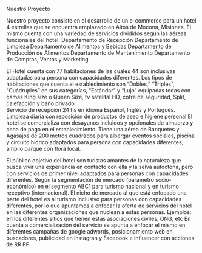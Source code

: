 Nuestro Proyecto

Nuestro proyecto consiste en el  desarrollo de un e-commerce para un hotel  4 estrellas que se encuentra emplazado en Altos de Mocona, Misiones. El mismo cuenta con una variedad de servicios divididos según las aéreas funcionales del hotel:
Departamento de Recepción
Departamento de Limpieza 
Departamento de Alimentos y Bebidas
Departamento de Producción de Alimentos
Departamento de Mantenimiento
Departamento de Compras, Ventas y Marketing

El Hotel cuenta con 77 habitaciones de las cuales 44 son inclusivas adaptadas para persona con capacidades diferentes. Los tipos de habitaciones que cuenta el establecimiento son “Dobles,” “Triples”, “Cuádruples” en sus categorías, “Estándar” y “Lujo” equipadas todas con camas King size o Queen Size, tv satelital HD, cofre de seguridad, Split, calefacción y baño privado.  
Servicio de recepción 24 hs en idioma Español, Inglés y Portugués.
Limpieza diaria con reposición de productos de aseo e higiene personal
El hotel se comercializa con desayunos incluidos y opcionales de almuerzo y cena de pago en el establecimiento. Tiene una aérea de Banquetes y Agasajos de 200 metros cuadrados para albergar eventos sociales, piscina y circuito hídrico adaptados para persona con capacidades diferentes, amplio parque con flora local.

El público objetivo del hotel son turistas amantes de la naturaleza que busca vivir una experiencia en contacto con ella y la selva autóctona, pero con servicios de primer nivel adaptados para personas con capacidades diferentes.
Según la segmentación de mercado (parámetro socio-económico) en el segmento ABC1 para turismo nacional y en turismo receptivo (internacional). 
El nicho de mercado al que está enfocado una parte del hotel es al turismo inclusivo para personas con capacidades diferentes, por lo que apuntamos a enfocar la oferta de servicios del hotel en las diferentes organizaciones que nuclean a estas personas. Ejemplos: en los diferentes sitios que tienen estas asociaciones civiles, ONG,  etc
En cuenta a comercialización del servicio se apunta a enfocar el mismo en diferentes campañas de google adwords,  posicionamiento web en buscadores, publicidad en instagran y Facebook e influencer con acciones de RR PP.
